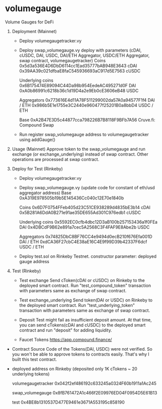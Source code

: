 # volumegauge
Volume Gauges for DeFi 

1. Deployment (Mainnet)
    - Deploy volumegaugetracker.vy
    - Deploy swap_volumegauge.vy
        deploy with parameters (cDAI, cUSDC, DAI, USDC, DAI/ETH Aggregator, USDC/ETH Aggregator, swap contract, volumegaugetracker)
        Coins
        0x5d3a536E4D6DbD6114cc1Ead35777bAB948E3643 cDAI
        0x39AA39c021dfbaE8faC545936693aC917d5E7563 cUSDC
        
        Underlying coins
        0x6B175474E89094C44Da98b954EedeAC495271d0F DAI
        0xA0b86991c6218b36c1d19D4a2e9Eb0cE3606eB48 USDC
        
        Aggregators
        0x773616E4d11A78F511299002da57A0a94577F1f4 DAI / ETH
        0x986b5E1e1755e3C2440e960477f25201B0a8bbD4 USDC / ETH

        Base
        0xA2B47E3D5c44877cca798226B7B8118F9BFb7A56  Cruve.fi: Compound Swap

    - Run register swap_volumegauge address to volumegaugetracker using addGauge()

2. Usage (Mainnet)
    Approve token to the swap_volumegauge and run exchange (or exchange_underlying) instead of swap contract.
    Other operations are processed at swap contract.

3. Deploy for Test (Rinkeby)
    - Deploy volumegaugetracker.vy
    - Deploy swap_volumegauge.vy (update code for constant of eth/usd aggregator address)
        Base
        0xA319E978505b19b5E145436Cc040c12E70e1840b

        Coins
        0x6D7F0754FFeb405d23C51CE938289d4835bE3b14 cDAI
        0x5B281A6DdA0B271e91ae35DE655Ad301C976edb1 cUSDC

        Underlying coins
        0x5592EC0cfb4dbc12D3aB100b257153436a1f0FEa DAI
        0x4DBCdF9B62e891a7cec5A2568C3F4FAF9E8Abe2b USDC

        Aggregators
        0x74825DbC8BF76CC4e9494d0ecB210f676Efa001D DAI / ETH
        0xdCA36F27cbC4E38aE16C4E9f99D39b42337F6dcf USDC / ETH

    - Deploy test.sol on Rinkeby Testnet.
        constructor parameter: deployed gauge address

4. Test (Rinkeby)
    - Test exchange
        Send cToken(cDAI or cUSDC) on Rinkeby to the deployed smart contract.
        Run "test_compound_token" transaction with parameters same as exchange of swap contract.
    
    - Test exchange_underlying
        Send token(DAI or USDC) on Rinkeby to the deployed smart contract.
        Run "test_underlying_token" transaction with parameters same as exchange of swap contract.
    
    - Deposit
        Test might fail as insufficient deposit amount.
        At that time, you can send cTokens(cDAI and cUSDC) to the deployed smart contract and run "deposit" for adding liquidity.
    
    - Faucet Tokens
        https://app.compound.finance/

* Contract Source Code of the Tokens(DAI, USDC) were not verified. So you won't be able to approve tokens to contracts easily. That's why I built this test contract.

* deployed address on Rinkeby (deposited only 1K cTokens ~ 20 underlying tokens)

    volumegaugetracker 0x042f2ef486192c633245a0324F60b1911a1Ac245
    
    swap_volumegauge 0x8fB761472A1c466f2E09976ED04F0954D5E61B13
    
    test 0x4BE8b1310537D477E9461e3671A553195c858190
